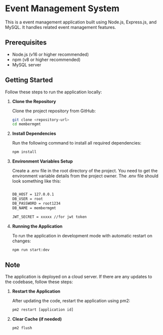 # Event Management System

This is a event management application built using Node.js, Express.js, and MySQL. It handles related event management features.

## Prerequisites

- Node.js (v16 or higher recommended)
- npm (v8 or higher recommended)
- MySQL server

## Getting Started

Follow these steps to run the application locally:

1. **Clone the Repository**
   
   Clone the project repository from GitHub:
   ```bash
   git clone <repository-url>
   cd membermgmt

2. **Install Dependencies**

    Run the following command to install all required dependencies:
    ```bash
    npm install

3. **Environment Variables Setup**

    Create a .env file in the root directory of the project. You need to get the environment variable details from the project owner. The .env file should look something like this:

    ```bash

    DB_HOST = 127.0.0.1
    DB_USER = root
    DB_PASSWORD = root1234
    DB_NAME = membermgmt

    JWT_SECRET = xxxxx //for jwt token


4. **Running the Application**

    To run the application in development mode with automatic restart on changes:

    ```bash
    npm run start:dev


## Note
The application is deployed on a cloud server. If there are any updates to the codebase, follow these steps:

1. **Restart the Application**

    After updating the code, restart the application using pm2:

    ```bash
    pm2 restart [application id]

2. **Clear Cache (if needed)**

    ```bash
    pm2 flush

